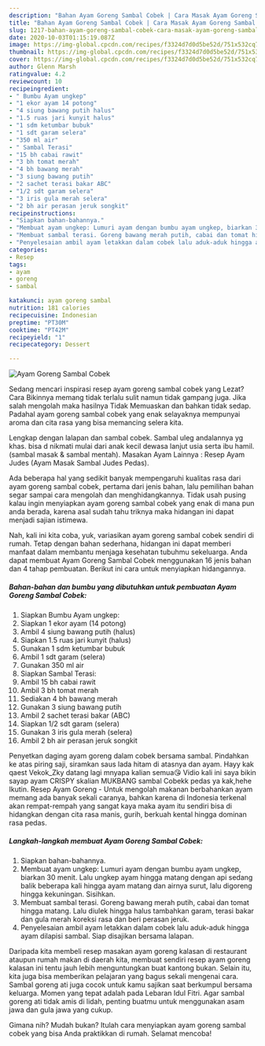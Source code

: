 ```yaml
---
description: "Bahan Ayam Goreng Sambal Cobek | Cara Masak Ayam Goreng Sambal Cobek Yang Paling Enak"
title: "Bahan Ayam Goreng Sambal Cobek | Cara Masak Ayam Goreng Sambal Cobek Yang Paling Enak"
slug: 1217-bahan-ayam-goreng-sambal-cobek-cara-masak-ayam-goreng-sambal-cobek-yang-paling-enak
date: 2020-10-03T01:15:19.087Z
image: https://img-global.cpcdn.com/recipes/f3324d7d0d5be52d/751x532cq70/ayam-goreng-sambal-cobek-foto-resep-utama.jpg
thumbnail: https://img-global.cpcdn.com/recipes/f3324d7d0d5be52d/751x532cq70/ayam-goreng-sambal-cobek-foto-resep-utama.jpg
cover: https://img-global.cpcdn.com/recipes/f3324d7d0d5be52d/751x532cq70/ayam-goreng-sambal-cobek-foto-resep-utama.jpg
author: Glenn Marsh
ratingvalue: 4.2
reviewcount: 10
recipeingredient:
- " Bumbu Ayam ungkep"
- "1 ekor ayam 14 potong"
- "4 siung bawang putih halus"
- "1.5 ruas jari kunyit halus"
- "1 sdm ketumbar bubuk"
- "1 sdt garam selera"
- "350 ml air"
- " Sambal Terasi"
- "15 bh cabai rawit"
- "3 bh tomat merah"
- "4 bh bawang merah"
- "3 siung bawang putih"
- "2 sachet terasi bakar ABC"
- "1/2 sdt garam selera"
- "3 iris gula merah selera"
- "2 bh air perasan jeruk songkit"
recipeinstructions:
- "Siapkan bahan-bahannya."
- "Membuat ayam ungkep: Lumuri ayam dengan bumbu ayam ungkep, biarkan 30 menit. Lalu ungkep ayam hingga matang dengan api sedang balik beberapa kali hingga ayam matang dan airnya surut, lalu digoreng hingga kekuningan. Sisihkan."
- "Membuat sambal terasi. Goreng bawang merah putih, cabai dan tomat hingga matang. Lalu diulek hingga halus tambahkan garam, terasi bakar dan gula merah koreksi rasa dan beri perasan jeruk."
- "Penyelesaian ambil ayam letakkan dalam cobek lalu aduk-aduk hingga ayam dilapisi sambal. Siap disajikan bersama lalapan."
categories:
- Resep
tags:
- ayam
- goreng
- sambal

katakunci: ayam goreng sambal 
nutrition: 181 calories
recipecuisine: Indonesian
preptime: "PT30M"
cooktime: "PT42M"
recipeyield: "1"
recipecategory: Dessert

---
```



![Ayam Goreng Sambal Cobek](https://img-global.cpcdn.com/recipes/f3324d7d0d5be52d/751x532cq70/ayam-goreng-sambal-cobek-foto-resep-utama.jpg)

Sedang mencari inspirasi resep ayam goreng sambal cobek yang Lezat? Cara Bikinnya memang tidak terlalu sulit namun tidak gampang juga. Jika salah mengolah maka hasilnya Tidak Memuaskan dan bahkan tidak sedap. Padahal ayam goreng sambal cobek yang enak selayaknya mempunyai aroma dan cita rasa yang bisa memancing selera kita.

Lengkap dengan lalapan dan sambal cobek. Sambal uleg andalannya yg khas. bisa d nikmati mulai dari anak kecil dewasa lanjut usia serta ibu hamil. (sambal masak &amp; sambal mentah). Masakan Ayam Lainnya : Resep Ayam Judes (Ayam Masak Sambal Judes Pedas).

Ada beberapa hal yang sedikit banyak mempengaruhi kualitas rasa dari ayam goreng sambal cobek, pertama dari jenis bahan, lalu pemilihan bahan segar sampai cara mengolah dan menghidangkannya. Tidak usah pusing kalau ingin menyiapkan ayam goreng sambal cobek yang enak di mana pun anda berada, karena asal sudah tahu triknya maka hidangan ini dapat menjadi sajian istimewa.


Nah, kali ini kita coba, yuk, variasikan ayam goreng sambal cobek sendiri di rumah. Tetap dengan bahan sederhana, hidangan ini dapat memberi manfaat dalam membantu menjaga kesehatan tubuhmu sekeluarga. Anda dapat membuat Ayam Goreng Sambal Cobek menggunakan 16 jenis bahan dan 4 tahap pembuatan. Berikut ini cara untuk menyiapkan hidangannya.

<!--inarticleads1-->

##### Bahan-bahan dan bumbu yang dibutuhkan untuk pembuatan Ayam Goreng Sambal Cobek:

1. Siapkan  Bumbu Ayam ungkep:
1. Siapkan 1 ekor ayam (14 potong)
1. Ambil 4 siung bawang putih (halus)
1. Siapkan 1.5 ruas jari kunyit (halus)
1. Gunakan 1 sdm ketumbar bubuk
1. Ambil 1 sdt garam (selera)
1. Gunakan 350 ml air
1. Siapkan  Sambal Terasi:
1. Ambil 15 bh cabai rawit
1. Ambil 3 bh tomat merah
1. Sediakan 4 bh bawang merah
1. Gunakan 3 siung bawang putih
1. Ambil 2 sachet terasi bakar (ABC)
1. Siapkan 1/2 sdt garam (selera)
1. Gunakan 3 iris gula merah (selera)
1. Ambil 2 bh air perasan jeruk songkit


Penyetkan daging ayam goreng dalam cobek bersama sambal. Pindahkan ke atas piring saji, siramkan saus lada hitam di atasnya dan ayam. Hayy kak qaest Vekok_Zky datang lagi mnyapa kalian semua😘 Vidio kali ini saya bikin sayap ayam CRISPY skalian MUKBANG sambal Cobekk pedas ya kak,hehe Ikutin. Resep Ayam Goreng - Untuk mengolah makanan berbahankan ayam memang ada banyak sekali caranya, bahkan karena di Indonesia terkenal akan rempat-rempah yang sangat kaya maka ayam itu sendiri bisa di hidangkan dengan cita rasa manis, gurih, berkuah kental hingga dominan rasa pedas. 

<!--inarticleads2-->

##### Langkah-langkah membuat Ayam Goreng Sambal Cobek:

1. Siapkan bahan-bahannya.
1. Membuat ayam ungkep: Lumuri ayam dengan bumbu ayam ungkep, biarkan 30 menit. Lalu ungkep ayam hingga matang dengan api sedang balik beberapa kali hingga ayam matang dan airnya surut, lalu digoreng hingga kekuningan. Sisihkan.
1. Membuat sambal terasi. Goreng bawang merah putih, cabai dan tomat hingga matang. Lalu diulek hingga halus tambahkan garam, terasi bakar dan gula merah koreksi rasa dan beri perasan jeruk.
1. Penyelesaian ambil ayam letakkan dalam cobek lalu aduk-aduk hingga ayam dilapisi sambal. Siap disajikan bersama lalapan.


Daripada kita membeli resep masakan ayam goreng kalasan di restaurant ataupun rumah makan di daerah kita, membuat sendiri resep ayam goreng kalasan ini tentu jauh lebih menguntungkan buat kantong bukan. Selain itu, kita juga bisa memberikan pelajaran yang bagus sekali mengenai cara. Sambal goreng ati juga cocok untuk kamu sajikan saat berkumpul bersama keluarga. Momen yang tepat adalah pada Lebaran Idul Fitri. Agar sambal goreng ati tidak amis di lidah, penting buatmu untuk menggunakan asam jawa dan gula jawa yang cukup. 

Gimana nih? Mudah bukan? Itulah cara menyiapkan ayam goreng sambal cobek yang bisa Anda praktikkan di rumah. Selamat mencoba!
